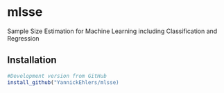 # mlsse
Sample Size Estimation for Machine Learning including Classification and Regression

## Installation
```r
#Development version from GitHub
install_github("YannickEhlers/mlsse)
```

